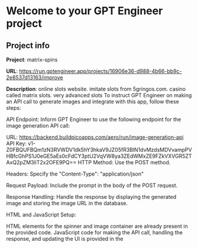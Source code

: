 # Welcome to your GPT Engineer project

## Project info

**Project**: matrix-spins 

**URL**: https://run.gptengineer.app/projects/16906e36-d988-4b66-bb9c-2e8537d13163/improve

**Description**: online slots website. imitate slots from 5gringos.com. casino called matrix slots. very advanced slots To instruct GPT Engineer on making an API call to generate images and integrate with this app, follow these steps:

API Endpoint: Inform GPT Engineer to use the following endpoint for the image generation API call:

URL: https://backend.buildpicoapps.com/aero/run/image-generation-api
API Key: v1-Z0FBQUFBQm1zN3RVWDV1dk5hY3hkaV9JZ05fR3BlN1dvMzdsMDVvampPVHBfcGhPS1J0eGE5aEs0cFdCY3ptU2VqVW8ya3ZEdWMxZE9FZkVXVGR5ZTAxQ2pZM3liT2x2OFE9PQ==
HTTP Method: Use the POST method.

Headers: Specify the "Content-Type": "application/json"

Request Payload: Include the prompt in the body of the POST request.

Response Handling: Handle the response by displaying the generated image and storing the image URL in the database.

HTML and JavaScript Setup:

HTML elements for the spinner and image container are already present in the provided code.
JavaScript code for making the API call, handling the response, and updating the UI is provided in the <script> tag (lines 30-74).
Instructions for GPT Engineer:

Use the following JavaScript code to call the image generation API and update the UI:

window.addEventListener('message', function(event) {
    // Check action and prompt in received event    if (event.data.action && event.data.action === "generateImage" && event.data.prompt) {
        const prompt = event.data.prompt;

        // Show spinner        document.getElementById('spinner').classList.remove('hidden');

        // Clear previous images        document.getElementById('imageContainer').innerHTML = '';

        // Make the API call to generate image        fetch("https://backend.buildpicoapps.com/aero/run/image-generation-api?pk=v1-Z0FBQUFBQm1zN3RVWDV1dk5hY3hkaV9JZ05fR3BlN1dvMzdsMDVvampPVHBfcGhPS1J0eGE5aEs0cFdCY3ptU2VqVW8ya3ZEdWMxZE9FZkVXVGR5ZTAxQ2pZM3liT2x2OFE9PQ==", {
            method: "POST",
            headers: {
                "Content-Type": "application/json"
            },
            body: JSON.stringify({ prompt: prompt })
        })
        .then(response => response.json())
        .then(data => {
            if (data.status === 'success') {
                const imageUrl = data.imageUrl;

                // Store the image URL in the database                fetch("https://backend.buildpicoapps.com/db/create?app_id=boy-every&table_name=image_urls", {
                    method: "POST",
                    headers: {
                        "Content-Type": "application/json"
                    },
                    body: JSON.stringify({ row: [imageUrl] })
                })
                .then(() => {
                    // Append the generated image to the image container                    const imgElement = document.createElement('img');
                    imgElement.src = imageUrl;
                    imgElement.className = 'w-full h-auto rounded-lg shadow-md';
                    document.getElementById('imageContainer').appendChild(imgElement);
                });
            } else {
                console.error('Error generating image:', data);
                alert('Failed to generate image. Please try again.');
            }
        })
        .catch(error => {
            console.log('Error fetching images:', error);
            alert('Error fetching images. Please try again.');
        })
        .finally(() => {
            // Hide spinner            document.getElementById('spinner').classList.add('hidden');
        });
    }
});
This code handles the entire process: receiving the prompt, making the API call, handling the response, updating the UI, and storing the image URL in the database.

Make sure to emphasize the importance of handling errors and showing/hiding the spinner during the API call process. 

## Who is the owner of this repository?
By default, GPT Engineer projects are created with public GitHub repositories.

However, you can easily transfer the repository to your own GitHub account by navigating to your [GPT Engineer project](https://run.gptengineer.app/projects/16906e36-d988-4b66-bb9c-2e8537d13163/improve) and selecting Settings -> GitHub. 

## How can I edit this code?
There are several ways of editing your application.

**Use GPT Engineer**

Simply visit the GPT Engineer project at [GPT Engineer](https://run.gptengineer.app/projects/16906e36-d988-4b66-bb9c-2e8537d13163/improve) and start prompting.

Changes made via gptengineer.app will be committed automatically to this repo.

**Use your preferred IDE**

If you want to work locally using your own IDE, you can clone this repo and push changes. Pushed changes will also be reflected in the GPT Engineer UI.

The only requirement is having Node.js & npm installed - [install with nvm](https://github.com/nvm-sh/nvm#installing-and-updating)

Follow these steps: 

```sh
git clone https://github.com/GPT-Engineer-App/matrix-spins.git
cd matrix-spins
npm i

# This will run a dev server with auto reloading and an instant preview.
npm run dev
```

**Edit a file directly in GitHub**

- Navigate to the desired file(s).
- Click the "Edit" button (pencil icon) at the top right of the file view.
- Make your changes and commit the changes.

**Use GitHub Codespaces**

- Navigate to the main page of your repository.
- Click on the "Code" button (green button) near the top right.
- Select the "Codespaces" tab.
- Click on "New codespace" to launch a new Codespace environment.
- Edit files directly within the Codespace and commit and push your changes once you're done.

## What technologies are used for this project?

This project is built with .

- Vite
- React
- shadcn-ui
- Tailwind CSS

## How can I deploy this project?

All GPT Engineer projects can be deployed directly via the GPT Engineer app. 

Simply visit your project at [GPT Engineer](https://run.gptengineer.app/projects/16906e36-d988-4b66-bb9c-2e8537d13163/improve) and click on Share -> Publish.

## I want to use a custom domain - is that possible?

We don't support custom domains (yet). If you want to deploy your project under your own domain, then we recommend GitHub Pages.

To use GitHub Pages you will need to follow these steps: 
- Deploy your project using GitHub Pages - instructions [here](https://docs.github.com/en/pages/getting-started-with-github-pages/creating-a-github-pages-site#creating-your-site)
- Configure a custom domain for your GitHub Pages site - instructions [here](https://docs.github.com/en/pages/configuring-a-custom-domain-for-your-github-pages-site)